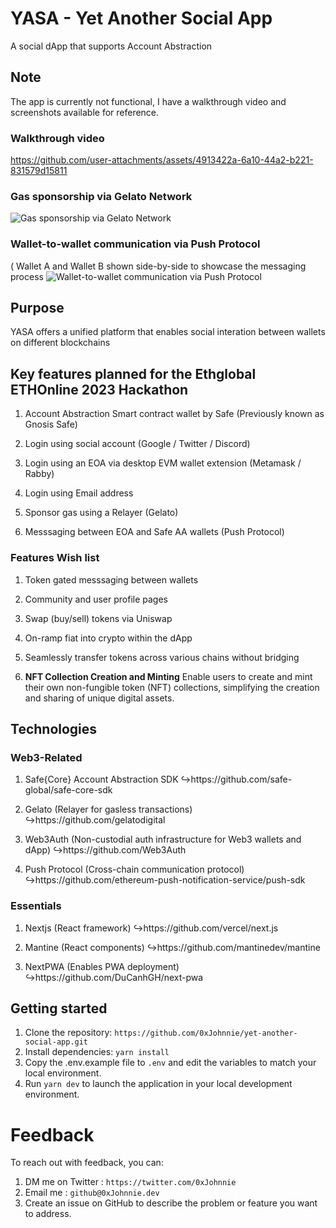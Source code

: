 # YASA - Yet Another Social App

A social dApp that supports Account Abstraction

## Note
The app is currently not functional, I have a walkthrough video and screenshots available for reference.

### Walkthrough video
https://github.com/user-attachments/assets/4913422a-6a10-44a2-b221-831579d15811

### Gas sponsorship via Gelato Network
![Gas sponsorship via Gelato Network](https://github.com/user-attachments/assets/71d633da-869e-4c31-b223-49d24b2e4136)

### Wallet-to-wallet communication via Push Protocol
( Wallet A and Wallet B shown side-by-side to showcase the messaging process
![Wallet-to-wallet communication via Push Protocol](https://github.com/user-attachments/assets/4b844f05-7c8d-4842-a970-6e72e5196020)

## Purpose

YASA offers a unified platform that enables social interation between wallets on different blockchains

## Key features planned for the Ethglobal ETHOnline 2023 Hackathon

1. Account Abstraction Smart contract wallet by Safe (Previously known as Gnosis Safe)

2. Login using social account (Google / Twitter / Discord)

3. Login using an EOA via desktop EVM wallet extension (Metamask / Rabby)

4. Login using Email address

5. Sponsor gas using a Relayer (Gelato)

6. Messsaging between EOA and Safe AA wallets (Push Protocol)

### Features Wish list

1. Token gated messsaging between wallets

2. Community and user profile pages

3. Swap (buy/sell) tokens via Uniswap

4. On-ramp fiat into crypto within the dApp

5. Seamlessly transfer tokens across various chains without bridging

6. **NFT Collection Creation and Minting**
   Enable users to create and mint their own non-fungible token (NFT) collections, simplifying the creation and sharing of unique digital assets.

## Technologies

### Web3-Related

1. Safe{Core} Account Abstraction SDK
   ↪️https://github.com/safe-global/safe-core-sdk

2. Gelato (Relayer for gasless transactions)
   ↪️https://github.com/gelatodigital

3. Web3Auth (Non-custodial auth infrastructure for Web3 wallets and dApp)
   ↪️https://github.com/Web3Auth

4. Push Protocol (Cross-chain communication protocol)
   ↪️https://github.com/ethereum-push-notification-service/push-sdk

### Essentials

1. Nextjs (React framework)
   ↪️https://github.com/vercel/next.js

2. Mantine (React components)
   ↪️https://github.com/mantinedev/mantine

3. NextPWA (Enables PWA deployment)
   ↪️https://github.com/DuCanhGH/next-pwa

## Getting started

1. Clone the repository: `https://github.com/0xJohnnie/yet-another-social-app.git`
2. Install dependencies: `yarn install`
3. Copy the .env.example file to `.env` and edit the variables to match your local environment.
4. Run `yarn dev` to launch the application in your local development environment.

# Feedback

To reach out with feedback, you can:

1. DM me on Twitter : `https://twitter.com/0xJohnnie`
2. Email me : `github@0xJohnnie.dev`
3. Create an issue on GitHub to describe the problem or feature you want to address.
